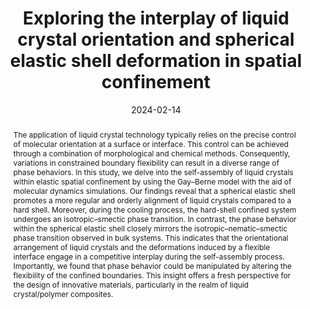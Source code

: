 ---
title: "Exploring the interplay of liquid crystal orientation and spherical elastic shell deformation in spatial confinement"
authors:
- You-Lu Liu
- 朱有亮
- Yan-Chun Li
- Zhong-Yuan Lu
date: "2024-02-14"
doi: "10.1039/D3CP04479C"
publish_types: ["期刊文章"]
publication: "Physical Chemistry Chemical Physics"
publication_short: "Phys. Chem. Chem. Phys."
abstract: "The application of liquid crystal technology typically relies  on the precise control of molecular orientation at a surface or  interface. This control can be achieved through a combination of  morphological and chemical methods. Consequently, variations in  constrained boundary flexibility can result in a diverse range of phase  behaviors. In this study, we delve into the self-assembly of liquid  crystals within elastic spatial confinement by using the Gay–Berne model  with the aid of molecular dynamics simulations. Our findings reveal  that a spherical elastic shell promotes a more regular and orderly  alignment of liquid crystals compared to a hard shell. Moreover, during  the cooling process, the hard-shell confined system undergoes an  isotropic–smectic phase transition. In contrast, the phase behavior  within the spherical elastic shell closely mirrors the  isotropic–nematic–smectic phase transition observed in bulk systems.  This indicates that the orientational arrangement of liquid crystals and  the deformations induced by a flexible interface engage in a  competitive interplay during the self-assembly process. Importantly, we  found that phase behavior could be manipulated by altering the  flexibility of the confined boundaries. This insight offers a fresh  perspective for the design of innovative materials, particularly in the  realm of liquid crystal/polymer composites."
url_pdf: "https://pubs.rsc.org/en/content/articlelanding/2024/cp/d3cp04479c"
---
